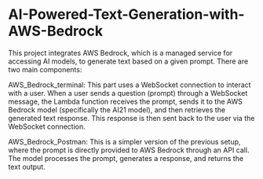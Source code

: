 # AI-Powered-Text-Generation-with-AWS-Bedrock
This project integrates AWS Bedrock, which is a managed service for accessing AI models, to generate text based on a given prompt. There are two main components:

AWS_Bedrock_terminal: This part uses a WebSocket connection to interact with a user. When a user sends a question (prompt) through a WebSocket message, the Lambda function receives the prompt, sends it to the AWS Bedrock model (specifically the AI21 model), and then retrieves the generated text response. This response is then sent back to the user via the WebSocket connection.

AWS_Bedrock_Postman: This is a simpler version of the previous setup, where the prompt is directly provided to AWS Bedrock through an API call. The model processes the prompt, generates a response, and returns the text output.

